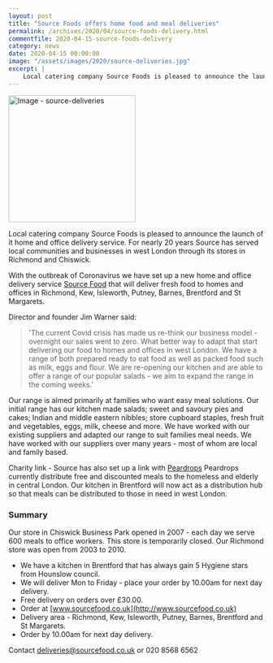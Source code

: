 ```yaml
---
layout: post
title: "Source Foods offers home food and meal deliveries"
permalink: /archives/2020/04/source-foods-delivery.html
commentfile: 2020-04-15-source-foods-delivery
category: news
date: 2020-04-15 00:00:00
image: "/assets/images/2020/source-deliveries.jpg"
excerpt: |
    Local catering company Source Foods is pleased to announce the launch of it home and office delivery service. For nearly 20 years Source has served local communities and businesses in west London through its stores in Richmond and Chiswick.
---
```


<a href="/assets/images/2020/source-deliveries.jpg" title="Click for a larger
image"><img src="/assets/images/2020/source-deliveries-thumb.jpg" width="250"
alt="Image - source-deliveries"  class="photo right"/></a>

Local catering company Source Foods is pleased to announce the launch of it home and office delivery service. For nearly 20 years Source has served local communities and businesses in west London through its stores in Richmond and Chiswick.

With the outbreak of Coronavirus we have set up a new home and office delivery service [Source Food](http://www.sourcefood.co.uk) that will deliver fresh food to homes and offices in Richmond, Kew, Isleworth, Putney, Barnes, Brentford and St Margarets.

Director and founder Jim Warner said:

> 'The current Covid crisis has made us re-think our business model - overnight our sales went to zero. What better way to adapt that start delivering our food to homes and offices in west London. We have a range of both prepared ready to eat food as well as packed food such as milk, eggs and flour. We are re-opening our kitchen and are able to offer a range of our popular salads - we aim to expand the range in the coming weeks.'

Our range is aimed primarily at families who want easy meal solutions. Our initial range has our kitchen made salads; sweet and savoury pies and cakes; Indian and middle eastern nibbles; store cupboard staples, fresh fruit and vegetables, eggs, milk, cheese and more. We have worked with our existing suppliers and adapted our range to suit families meal needs. We have worked with our suppliers over many years - most of whom are local and family based.

Charity link - Source has also set up a link with [Peardrops](https://www.peardrops.co.uk/) Peardrops currently distribute free and discounted meals to the homeless and elderly in central London. Our kitchen in Brentford will now act as a distribution hub so that meals can be distributed to those in need in west London.

### Summary

Our store in Chiswick Business Park opened in 2007 - each day we serve 600 meals to office workers. This store is temporarily closed. Our Richmond store was open from 2003 to 2010.

- We have a kitchen in Brentford that has always gain 5 Hygiene stars from Hounslow council.
- We will deliver Mon to Friday - place your order by 10.00am for next day delivery.
- Free delivery on orders over &pound;30.00.
- Order at [www.sourcefood.co.uk](http://www.sourcefood.co.uk)
- Delivery area - Richmond, Kew, Isleworth, Putney, Barnes, Brentford and St Margarets.
- Order by 10.00am for next day delivery.

Contact  [deliveries@sourcefood.co.uk](mailto:deliveries@sourcefood.co.uk) or 020 8568 6562
